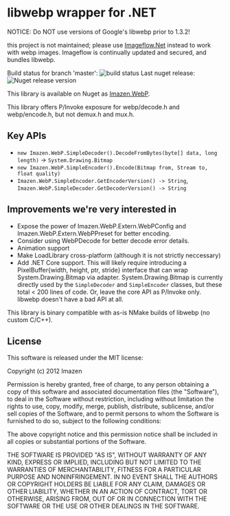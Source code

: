 # libwebp wrapper for .NET

NOTICE: Do NOT use versions of Google's libwebp prior to 1.3.2! 

this project is not maintained; please use [Imageflow.Net](https://github.com/imazen/imageflow) instead to work with webp images. Imageflow is continually updated and secured, and bundles libwebp.

Build status for branch 'master': ![build status](http://img.shields.io/appveyor/ci/imazen/libwebp-net.svg)
Last nuget release: ![Nuget release version](http://img.shields.io/nuget/v/Imazen.WebP.svg)

This library is available on Nuget as [Imazen.WebP](http://nuget.org/packages/Imazen.WebP).

This library offers P/Invoke exposure for webp/decode.h and webp/encode.h, but not demux.h and mux.h.

## Key APIs

* `new Imazen.WebP.SimpleDecoder().DecodeFromBytes(byte[] data, long length)` -> `System.Drawing.Bitmap`
* `new Imazen.WebP.SimpleEncoder().Encode(Bitmap from, Stream to, float quality)`
* `Imazen.WebP.SimpleEncoder.GetEncoderVersion() -> String`, `Imazen.WebP.SimpleDecoder.GetDecoderVersion() -> String`

## Improvements we're very interested in

* Expose the power of Imazen.WebP.Extern.WebPConfig and Imazen.WebP.Extern.WebPPreset for better encoding. 
* Consider using WebPDecode for better decode error details. 
* Animation support
* Make LoadLibrary cross-platform (although it is not strictly neccessary)
* Add .NET Core support. This will likely require introducing a PixelBuffer{width, height, ptr, stride} interface that can wrap System.Drawing.Bitmap via adapter. System.Drawing.Bitmap is currently directly used by the `SimpleDecoder` and `SimpleEncoder` classes, but these total < 200 lines of code. Or, leave the core API as P/Invoke only. libwebp doesn't have a bad API at all. 

This library is binary compatible with as-is NMake builds of libwebp (no custom C/C++).

## License

This software is released under the MIT license:

Copyright (c) 2012 Imazen

Permission is hereby granted, free of charge, to any person obtaining a copy of this software and associated documentation files (the "Software"), to deal in the Software without restriction, including without limitation the rights to use, copy, modify, merge, publish, distribute, sublicense, and/or sell copies of the Software, and to permit persons to whom the Software is furnished to do so, subject to the following conditions:

The above copyright notice and this permission notice shall be included in all copies or substantial portions of the Software.

THE SOFTWARE IS PROVIDED "AS IS", WITHOUT WARRANTY OF ANY KIND, EXPRESS OR IMPLIED, INCLUDING BUT NOT LIMITED TO THE WARRANTIES OF MERCHANTABILITY, FITNESS FOR A PARTICULAR PURPOSE AND NONINFRINGEMENT. IN NO EVENT SHALL THE AUTHORS OR COPYRIGHT HOLDERS BE LIABLE FOR ANY CLAIM, DAMAGES OR OTHER LIABILITY, WHETHER IN AN ACTION OF CONTRACT, TORT OR OTHERWISE, ARISING FROM, OUT OF OR IN CONNECTION WITH THE SOFTWARE OR THE USE OR OTHER DEALINGS IN THE SOFTWARE.
